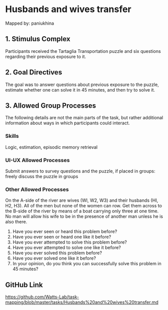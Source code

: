 # Husbands and wives transfer

Mapped by: paniukhina 

## 1. Stimulus Complex 
Participants received the Tartaglia Transportation puzzle and six questions regarding their previous exposure to it.

## 2. Goal Directives 
The goal was to answer questions about previous exposure to the puzzle, estimate whether one can solve it in 45 minutes, and then try to solve it.

## 3. Allowed Group Processes 
The following details are not the main parts of the task, but rather additional information about ways in which participants could interact.

### Skills 
Logic, estimation, episodic memory retrieval

### UI-UX Allowed Processes
Submit answers to survey questions and the puzzle, if placed in groups: freely discuss the puzzle in groups

### Other Allowed Processes
On the A-side of the river are wives (Wl, W2, W3) and their husbands (HI, H2, H3). All of the men but none of the women can row. Get them across to the B-side of the river by means of a boat carrying only three at one time. No man will allow his wife to be in the presence of another man unless he is also there.
1. Have you ever seen or heard this problem before?
2. Have you ever seen or heard one like it before?
3. Have you ever attempted to solve this problem before?
4. Have you ever attempted to solve one like it before?
5. Have you ever solved this problem before?
6. Have you ever solved one like it before?
7. In your opinion, do you think you can successfully solve this problem in 45 minutes?

## GitHub Link 
https://github.com/Watts-Lab/task-mapping/blob/master/tasks/Husbands%20and%20wives%20transfer.md